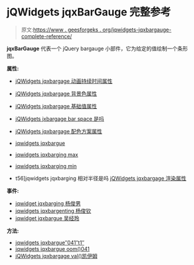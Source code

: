 # jQWidgets jqxBarGauge 完整参考

> 原文:[https://www . geesforgeks . org/jqwidgets-jqxbargauge-complete-reference/](https://www.geeksforgeeks.org/jqwidgets-jqxbargauge-complete-reference/)

**jqxBarGauge** 代表一个 jQuery bargauge 小部件，它为给定的值绘制一个条形图。

**属性:**

*   [jQWidgets jqxbargage 动画持续时间属性](https://www.geeksforgeeks.org/jqwidgets-jqxbargauge-animationduration-property/)
*   [jQWidgets jqxbargage 背景色属性](https://www.geeksforgeeks.org/jqwidgets-jqxbargauge-backgroundcolor-property/)
*   [jQWidgets jqxbargage 基础值属性](https://www.geeksforgeeks.org/jqwidgets-jqxbargauge-basevalue-property/)
*   [jQWidgets jxbargage bar space 是吗](https://www.geeksforgeeks.org/jqwidgets-jqxbargauge-barspacing-property/)
*   [jQWidgets jqxbargage 配色方案属性](https://www.geeksforgeeks.org/jqwidgets-jqxbargauge-colorscheme-property/)

*   [jqwidgets jqxbargue](https://www.geeksforgeeks.org/jqwidgets-jqxbargauge-labels-property/)
*   [jqwidgets jqxbarging max](https://www.geeksforgeeks.org/jqwidgets-jqxbargauge-max-property/)
*   [jqwidgets jqxbarging min](https://www.geeksforgeeks.org/jqwidgets-jqxbargauge-min-property/)
*   t56]jqwidgets jqxbarging 相对半径是吗
[jQWidgets jqxbargage 渲染属性](https://www.geeksforgeeks.org/jqwidgets-jqxbargauge-rendered-property/)

**事件:**

*   [jqwidget jqxbarging 杨俊男](https://www.geeksforgeeks.org/jqwidgets-jqxbargauge-drawstart-event/)
*   [jqwidgets jqxbargenting 杨俊钦](https://www.geeksforgeeks.org/jqwidgets-jqxbargauge-drawend-event/)
*   [jqwidget jqxbargue 吴经玲](https://www.geeksforgeeks.org/jqwidgets-jqxbargauge-initialized-event/)

**方法:**

*   [jqwidgets jqxbargue″041″t1″](https://www.geeksforgeeks.org/jqwidgets-jqxbargauge-render-method/)
*   [jqwidgets jqxbargue oom()041](https://www.geeksforgeeks.org/jqwidgets-jqxbargauge-refresh-method/)
*   [jQWidgets jqxbargage val()凯伊姆](https://www.geeksforgeeks.org/jqwidgets-jqxbargauge-val-method/)